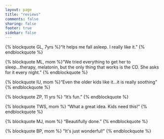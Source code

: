 ```yaml
---
layout: page
title: "reviews"
comments: false
sharing: false
footer: true
sidebar: false
---
```


{% blockquote GL, 7yrs %}“It helps me fall asleep.  I really like it.” {% endblockquote %}

{% blockquote ML, mom %}“We tried everything to get her to sleep...therapy, melatonin, but the only thing that works is the CD.  She asks for it every night.” {% endblockquote %}

{% blockquote IU, mom %}“Even the older kids like it…it is really soothing” {% endblockquote %}

{% blockquote ZP, 11 yrs %} “It’s fun.” {% endblockquote %}

{% blockquote TWS, mom %} “What a great idea. Kids need this!” {% endblockquote %}

{% blockquote MJ, mom %} “Beautifully done.” {% endblockquote %}

{% blockquote BP, mom %} "It's just wonderful!" {% endblockquote %}